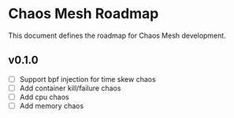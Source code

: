 # Chaos Mesh Roadmap

This document defines the roadmap for Chaos Mesh development.

## v0.1.0
- [ ] Support bpf injection for time skew chaos
- [ ] Add container kill/failure chaos
- [ ] Add cpu chaos
- [ ] Add memory chaos
